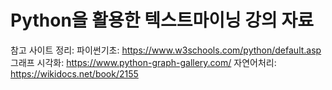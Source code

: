 # Python을 활용한 텍스트마이닝 강의 자료

참고 사이트 정리:
파이썬기초: https://www.w3schools.com/python/default.asp
그래프 시각화: https://www.python-graph-gallery.com/
자연어처리: https://wikidocs.net/book/2155
